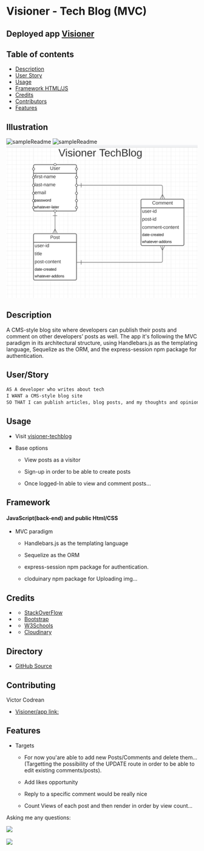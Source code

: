 # Visioner - Tech Blog (MVC)

## Deployed app [Visioner](https://visioner-techblog.herokuapp.com/)

## Table of contents
- [Description](#Description)
- [User Story](#User/Story)
- [Usage](#Usage)
- [Framework HTML/JS](#Framework)
- [Credits](#Credits)
- [Contributors](#Contributing)
- [Features](#Features)

## Illustration

![sampleReadme](./public/assets/pictures/createIllustration.gif)
![sampleReadme](./public/assets/pictures/commentIllustration.gif)
![sampleReadme](./public/assets/pictures/DB-schema.png)

## Description

A CMS-style blog site where developers can publish their posts and comment on other developers’ posts as well. The app it's following the MVC paradigm in its architectural structure, using Handlebars.js as the templating language, Sequelize as the ORM, and the express-session npm package for authentication.
   
## User/Story  
```md
AS A developer who writes about tech
I WANT a CMS-style blog site
SO THAT I can publish articles, blog posts, and my thoughts and opinions
```

## Usage

* Visit [visioner-techblog](https://visioner-techblog.herokuapp.com)

* Base options
  * View posts as a visitor

  * Sign-up in order to be able to create posts

  * Once logged-In able to view and comment posts...

## Framework

#### JavaScript(back-end) and public Html/CSS

  * MVC paradigm
    * Handlebars.js as the templating language

    * Sequelize as the ORM

    * express-session npm package for authentication.

    * cloduinary npm package for Uploading img...

    
## Credits
 * - [StackOverFlow](https://stackoverflow.com/)
  * - [Bootstrap](https://getbootstrap.com/docs/4.6/getting-started/introduction/)
  * - [W3Schools](https://www.w3schools.com/sql/)
 * - [Cloudinary](https://cloudinary.com/documentation)


## Directory
* [GitHub Source](https://github.com/VictorCodrean/Visioner_TechBlog)

## Contributing
Victor Codrean    
*  [Visioner/app link:](https://visioner-techblog.herokuapp.com/)

## Features
* Targets

  * For now you'are able to add new Posts/Comments and delete them...(Targetting the possibility of the UPDATE route in order to be able to edit existing comments/posts).

  * Add likes opportunity

  * Reply to a specific comment would be really nice

  * Count Views of each post and then render in order by view count... 


Asking me any questions:

<a href="mailto:codreanvictor@gmail.com" style="text-decoration:none"><img height="20" src = "https://img.shields.io/badge/Gmail-c14438?&style=for-the-badge&logo=gmail&logoColor=white&style=plastic"></a>

[<img height="20" src="https://img.shields.io/badge/-GitHub-black.svg?&style=for-the-badge&logo=github&logoColor=white&style=plastic"/>](https://github.com/VictorCodrean)
